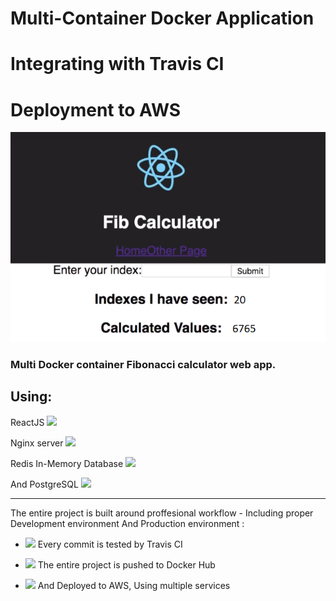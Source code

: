 # Multi-Container Docker Application 
# Integrating with Travis CI
# Deployment to AWS
![alt text](https://github.com/amitbiderman/multi-docker/blob/master/image.png)

### Multi Docker container Fibonacci calculator web app.
Using:
---

ReactJS  <img src="https://img.icons8.com/ultraviolet/50/000000/react.png"/>

Nginx server <img src="https://img.icons8.com/color/50/000000/nginx.png"/>

Redis In-Memory Database <img src="https://img.icons8.com/color/50/000000/redis.png"/>

And PostgreSQL <img src="https://img.icons8.com/color/50/000000/postgreesql.png"/>

---

The entire project is built around proffesional workflow - 
Including proper Development environment
And Production environment :


- <img src="https://img.icons8.com/color/40/000000/travis-ci.png"/> Every commit is tested by Travis CI

- <img src="https://img.icons8.com/dusk/40/000000/docker.png"/> The entire project is pushed to Docker Hub

- <img src="https://img.icons8.com/color/40/000000/amazon-web-services.png"/>  And Deployed to AWS, Using multiple services
